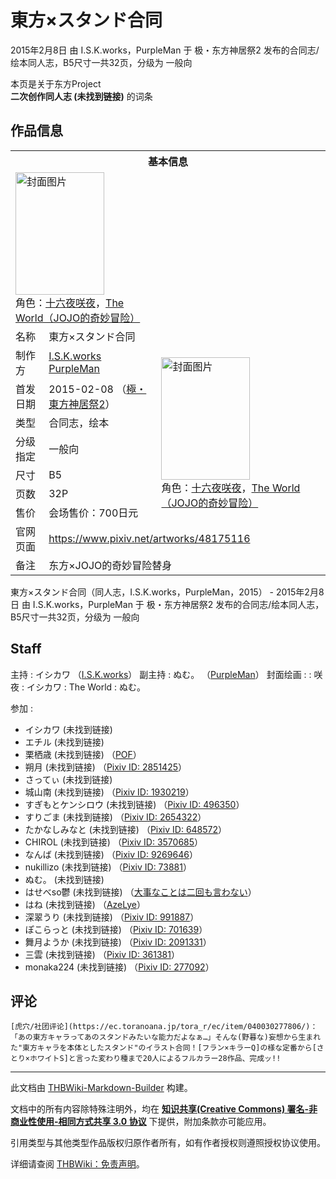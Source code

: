 # 東方×スタンド合同

<!-- source html: G:\repos\THBWiki-Markdown-Builder\THBWikiMarkdown\Temp\main\5\5b\ns0%3A%E6%9D%B1%E6%96%B9%C3%97%E3%82%B9%E3%82%BF%E3%83%B3%E3%83%89%E5%90%88%E5%90%8C.html -->

2015年2月8日 由 I.S.K.works，PurpleMan 于 极・东方神居祭2 发布的合同志/绘本同人志，B5尺寸一共32页，分级为 一般向

本页是关于东方Project  
 **二次创作同人志 (未找到链接)** 的词条
## 作品信息

<table><tbody><tr><th colspan="3">基本信息</th></tr><tr><td class="cover-artwork-mobile" colspan="2"><a href="./文件-東方×スタンド合同封面.png.md" class="image" title="封面图片"><img alt="封面图片" src="https://upload.thwiki.cc/thumb/6/6c/%E6%9D%B1%E6%96%B9%C3%97%E3%82%B9%E3%82%BF%E3%83%B3%E3%83%89%E5%90%88%E5%90%8C%E5%B0%81%E9%9D%A2.png/142px-%E6%9D%B1%E6%96%B9%C3%97%E3%82%B9%E3%82%BF%E3%83%B3%E3%83%89%E5%90%88%E5%90%8C%E5%B0%81%E9%9D%A2.png" decoding="async" loading="lazy" width="142" height="196" srcset="https://upload.thwiki.cc/thumb/6/6c/%E6%9D%B1%E6%96%B9%C3%97%E3%82%B9%E3%82%BF%E3%83%B3%E3%83%89%E5%90%88%E5%90%8C%E5%B0%81%E9%9D%A2.png/213px-%E6%9D%B1%E6%96%B9%C3%97%E3%82%B9%E3%82%BF%E3%83%B3%E3%83%89%E5%90%88%E5%90%8C%E5%B0%81%E9%9D%A2.png 1.5x, https://upload.thwiki.cc/thumb/6/6c/%E6%9D%B1%E6%96%B9%C3%97%E3%82%B9%E3%82%BF%E3%83%B3%E3%83%89%E5%90%88%E5%90%8C%E5%B0%81%E9%9D%A2.png/283px-%E6%9D%B1%E6%96%B9%C3%97%E3%82%B9%E3%82%BF%E3%83%B3%E3%83%89%E5%90%88%E5%90%8C%E5%B0%81%E9%9D%A2.png 2x" data-file-width="434" data-file-height="600"></a><div class="cover-char">角色：<a href="/%E5%8D%81%E5%85%AD%E5%A4%9C%E5%92%B2%E5%A4%9C" title="十六夜咲夜">十六夜咲夜</a>，<a href="/index.php?title=The_World%EF%BC%88JOJO%E7%9A%84%E5%A5%87%E5%A6%99%E5%86%92%E9%99%A9%EF%BC%89&amp;action=edit&amp;redlink=1" class="new" title="The World（JOJO的奇妙冒险）（页面不存在）">The World（JOJO的奇妙冒险）</a></div></td>
</tr><tr><td class="label">名称</td><td colspan="2"> 東方×スタンド合同 </td></tr><tr><td class="label">制作方</td><td><a href="./I.S.K.works.md" title="I.S.K.works">I.S.K.works</a><br><a href="./PurpleMan.md" title="PurpleMan">PurpleMan</a></td><td class="cover-artwork" rowspan="7" style="min-width:196px;"><a href="./文件-東方×スタンド合同封面.png.md" class="image" title="封面图片"><img alt="封面图片" src="https://upload.thwiki.cc/thumb/6/6c/%E6%9D%B1%E6%96%B9%C3%97%E3%82%B9%E3%82%BF%E3%83%B3%E3%83%89%E5%90%88%E5%90%8C%E5%B0%81%E9%9D%A2.png/142px-%E6%9D%B1%E6%96%B9%C3%97%E3%82%B9%E3%82%BF%E3%83%B3%E3%83%89%E5%90%88%E5%90%8C%E5%B0%81%E9%9D%A2.png" decoding="async" loading="lazy" width="142" height="196" srcset="https://upload.thwiki.cc/thumb/6/6c/%E6%9D%B1%E6%96%B9%C3%97%E3%82%B9%E3%82%BF%E3%83%B3%E3%83%89%E5%90%88%E5%90%8C%E5%B0%81%E9%9D%A2.png/213px-%E6%9D%B1%E6%96%B9%C3%97%E3%82%B9%E3%82%BF%E3%83%B3%E3%83%89%E5%90%88%E5%90%8C%E5%B0%81%E9%9D%A2.png 1.5x, https://upload.thwiki.cc/thumb/6/6c/%E6%9D%B1%E6%96%B9%C3%97%E3%82%B9%E3%82%BF%E3%83%B3%E3%83%89%E5%90%88%E5%90%8C%E5%B0%81%E9%9D%A2.png/283px-%E6%9D%B1%E6%96%B9%C3%97%E3%82%B9%E3%82%BF%E3%83%B3%E3%83%89%E5%90%88%E5%90%8C%E5%B0%81%E9%9D%A2.png 2x" data-file-width="434" data-file-height="600"></a><div class="cover-char">角色：<a href="/%E5%8D%81%E5%85%AD%E5%A4%9C%E5%92%B2%E5%A4%9C" title="十六夜咲夜">十六夜咲夜</a>，<a href="/index.php?title=The_World%EF%BC%88JOJO%E7%9A%84%E5%A5%87%E5%A6%99%E5%86%92%E9%99%A9%EF%BC%89&amp;action=edit&amp;redlink=1" class="new" title="The World（JOJO的奇妙冒险）（页面不存在）">The World（JOJO的奇妙冒险）</a></div></td>
</tr><tr><td class="label">首发日期</td><td>2015-02-08&#160;（<a href="/展会作品列表?e=%E6%9E%81%E3%83%BB%E4%B8%9C%E6%96%B9%E7%A5%9E%E5%B1%85%E7%A5%AD%232">極・東方神居祭2</a>）</td></tr><tr><td class="label">类型</td><td>合同志，绘本</td></tr><tr><td class="label">分级指定</td><td>一般向</td></tr><tr><td class="label">尺寸</td><td>B5</td></tr><tr><td class="label">页数</td><td>32P</td></tr><tr><td class="label">售价</td><td>会场售价：700日元</td></tr>
<tr><td class="label">官网页面</td><td colspan="2"><a rel="nofollow" class="external free" href="https://www.pixiv.net/artworks/48175116">https://www.pixiv.net/artworks/48175116</a></td></tr><tr><td class="label">备注</td><td colspan="2">东方×JOJO的奇妙冒险替身</td></tr></tbody></table>

東方×スタンド合同（同人志，I.S.K.works，PurpleMan，2015） - 2015年2月8日 由 I.S.K.works，PurpleMan 于 极・东方神居祭2 发布的合同志/绘本同人志，B5尺寸一共32页，分级为 一般向
## Staff
主持
: イシカワ （[I.S.K.works](./I.S.K.works.md)）
副主持
: ぬむ。 （[PurpleMan](./PurpleMan.md)）
封面绘画
: 
: 咲夜&#160;: イシカワ
: The World&#160;: ぬむ。

参加
: 

- イシカワ (未找到链接)
- エチル (未找到链接)
- 栗栖歳 (未找到链接) （[POF](./POF.md)）
- 朔月 (未找到链接) （[Pixiv ID: 2851425](https://www.pixiv.net/users/2851425)）
- さってぃ (未找到链接)
- 城山南 (未找到链接) （[Pixiv ID: 1930219](https://www.pixiv.net/users/1930219)）
- すぎもとケンシロウ (未找到链接) （[Pixiv ID: 496350](https://www.pixiv.net/users/496350)）
- すりごま (未找到链接) （[Pixiv ID: 2654322](https://www.pixiv.net/users/2654322)）
- たかなしみなと (未找到链接) （[Pixiv ID: 648572](https://www.pixiv.net/users/648572)）
- CHIROL (未找到链接) （[Pixiv ID: 3570685](https://www.pixiv.net/users/3570685)）
- なんば (未找到链接) （[Pixiv ID: 9269646](https://www.pixiv.net/users/9269646)）
- nukillizo (未找到链接) （[Pixiv ID: 73881](https://www.pixiv.net/users/73881)）
- ぬむ。 (未找到链接)
- はせべso鬱 (未找到链接) （[大事なことは二回も言わない](./大事なことは二回も言わない.md)）
- はね (未找到链接) （[AzeLye](./AzeLye.md)）
- 深翠うり (未找到链接) （[Pixiv ID: 991887](https://www.pixiv.net/users/991887)）
- ぽこらっと (未找到链接) （[Pixiv ID: 701639](https://www.pixiv.net/users/701639)）
- 舞月ようか (未找到链接) （[Pixiv ID: 2091331](https://www.pixiv.net/users/2091331)）
- 三雲 (未找到链接) （[Pixiv ID: 361381](https://www.pixiv.net/users/361381)）
- monaka224 (未找到链接) （[Pixiv ID: 277092](https://www.pixiv.net/users/277092)）

## 评论
```
[虎穴/社团评论](https://ec.toranoana.jp/tora_r/ec/item/040030277806/)：「あの東方キャラってあのスタンドみたいな能力だよなぁ…」そんな(野暮な)妄想から生まれた"東方キャラを本体としたスタンド"のイラスト合同！[フラン×キラーQ]の様な定番から[さとり×ホワイトS]と言った変わり種まで20人によるフルカラー28作品、完成ッ!!
```

  
  

  





---

此文档由 [THBWiki-Markdown-Builder](https://github.com/Delsin-Yu/THBWiki-Markdown-Builder) 构建。

文档中的所有内容除特殊注明外，均在 [**知识共享(Creative Commons) 署名-非商业性使用-相同方式共享 3.0 协议**](https://creativecommons.org/licenses/by-sa/3.0/deed.zh-hans) 下提供，附加条款亦可能应用。

引用类型与其他类型作品版权归原作者所有，如有作者授权则遵照授权协议使用。

详细请查阅 [THBWiki：免责声明](https://thbwiki.cc/THBWiki:%E5%85%8D%E8%B4%A3%E5%A3%B0%E6%98%8E)。

